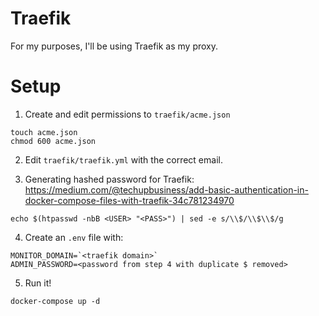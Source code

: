 # Traefik
For my purposes, I'll be using Traefik as my proxy.

# Setup
1. Create and edit permissions to `traefik/acme.json`
```
touch acme.json
chmod 600 acme.json
```

2. Edit `traefik/traefik.yml` with the correct email.

3. Generating hashed password for Traefik: https://medium.com/@techupbusiness/add-basic-authentication-in-docker-compose-files-with-traefik-34c781234970

```
echo $(htpasswd -nbB <USER> "<PASS>") | sed -e s/\\$/\\$\\$/g
```

4. Create an `.env` file with:
```
MONITOR_DOMAIN=`<traefik domain>`
ADMIN_PASSWORD=<password from step 4 with duplicate $ removed>
```

5. Run it!
```
docker-compose up -d
```
